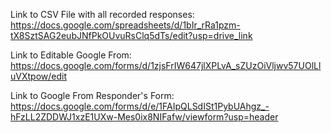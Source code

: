 Link to CSV File with all recorded responses:
https://docs.google.com/spreadsheets/d/1bIr_rRa1pzm-tX8SztSAG2eubJNfPkOUvuRsClq5dTs/edit?usp=drive_link


Link to Editable Google From:
https://docs.google.com/forms/d/1zjsFrIW647jlXPLvA_sZUzOiVljwv57UOlLluVXtpow/edit


Link to Google From Responder's Form:
https://docs.google.com/forms/d/e/1FAIpQLSdISt1PybUAhgz_-hFzLL2ZDDWJ1xzE1UXw-Mes0ix8NIFafw/viewform?usp=header
